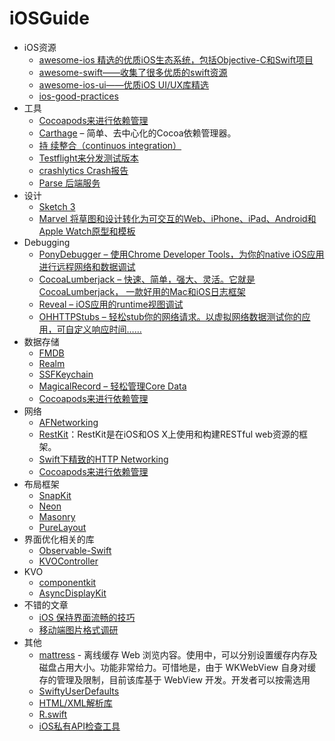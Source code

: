 # iOSGuide
<ul>
<li>iOS资源
<ul>
  <li><a href="https://github.com/vsouza/awesome-ios">awesome-ios 精选的优质iOS生态系统，包括Objective-C和Swift项目</a></li>
  <li><a href="https://github.com/matteocrippa/awesome-swift">awesome-swift——收集了很多优质的swift资源</a></li>
  <li><a href="https://github.com/cjwirth/awesome-ios-ui">awesome-ios-ui——优质iOS UI/UX库精选</a></li>
  <li><a href="https://github.com/futurice/ios-good-practices">ios-good-practices</a></li>
</ul>
</li>
<li>工具
  <ul>
    <li><a href="https://cocoapods.org/">Cocoapods来进行依赖管理</a></li>
    <li><a href="https://github.com/Carthage/Carthage">Carthage</a> – 简单、去中心化的Cocoa依赖管理器。</li>
    <li><a href="https://developer.apple.com/library/ios/documentation/IDEs/Conceptual/xcode_guide-continuous_integration/">持     续整合（continuos integration）</a></li>
    <li><a href="https://developer.apple.com/testflight/">Testflight来分发测试版本</a></li>
    <li><a href="https://try.crashlytics.com/"> crashlytics Crash报告</a></li>
    <li><a href="https://parse.com/"> Parse 后端服务</a></li>
  </ul>
</li>
<li>设计
<ul>
  <li><a href="http://www.sketchapp.com/">Sketch 3</a></li>
  <li><a href="https://marvelapp.com/">Marvel 将草图和设计转化为可交互的Web、iPhone、iPad、Android和Apple           Watch原型和模板</a></li>
</ul>
</li>
<li>Debugging
<ul>
  <li><a href="https://github.com/square/PonyDebugger">PonyDebugger – 使用Chrome Developer Tools，为你的native iOS应用进行远程网络和数据调试</a></li>
  <li><a href="https://github.com/CocoaLumberjack/CocoaLumberjack">CocoaLumberjack – 快速、简单，强大、灵活。它就是CocoaLumberjack， 一款好用的Mac和iOS日志框架</a></li>
<li><a href="http://revealapp.com/">Reveal – iOS应用的runtime视图调试</a></li>  
<li><a href="https://github.com/AliSoftware/OHHTTPStubs">OHHTTPStubs – 轻松stub你的网络请求。以虚拟网络数据测试你的应用，可自定义响应时间……</a></li>
</ul>
</li>
<li>数据存储
  <ul>
    <li><a href="https://github.com/ccgus/fmdb">FMDB</a></li>
    <li><a href="https://github.com/realm/realm-cocoa">Realm</a></li>
    <li><a href="https://github.com/soffes/sskeychain">SSFKeychain</a></li>
    <li><a href="https://github.com/magicalpanda/MagicalRecord">MagicalRecord – 轻松管理Core Data</a></li>
    <li><a href="https://cocoapods.org/">Cocoapods来进行依赖管理</a></li>
  </ul>
</li>
<li>网络
  <ul>
    <li><a href="https://github.com/AFNetworking/AFNetworking">AFNetworking</a></li>
    <li><a href="https://github.com/RestKit/RestKit">RestKit</a>：RestKit是在iOS和OS X上使用和构建RESTful web资源的框架。</li>
    <li><a href="https://github.com/Alamofire/Alamofire"> Swift下精致的HTTP Networking</a></li>
    <li><a href="https://cocoapods.org/">Cocoapods来进行依赖管理</a></li>
  </ul>
</li>
<li>布局框架
  <ul>
    <li><a href="https://github.com/SnapKit/SnapKit">SnapKit</a></li>
    <li><a href="https://github.com/mamaral/Neon">Neon</a></li>
    <li><a href="https://github.com/SnapKit/Masonry">Masonry</a></li>
    <li><a href="https://github.com/PureLayout/PureLayout">PureLayout</a></li>
  </ul>
</li>

<li>界面优化相关的库
  <ul>
    <li><a href="https://github.com/slazyk/Observable-Swift">Observable-Swift</a></li>
    <li><a href="https://github.com/facebook/KVOController">KVOController</a></li>
  </ul>
</li>
<li>KVO
  <ul>
    <li><a href="https://github.com/facebook/componentkit">componentkit</a></li>
    <li><a href="https://github.com/facebook/AsyncDisplayKit">AsyncDisplayKit</a></li>
  </ul>
</li>
<li>不错的文章
  <ul>
    <li><a href="http://blog.ibireme.com/2015/11/12/smooth_user_interfaces_for_ios/">iOS 保持界面流畅的技巧</a></li>
    <li><a href="http://blog.ibireme.com/2015/11/02/mobile_image_benchmark/">移动端图片格式调研</a></li>
  </ul>
</li>
<li>其他
  <ul>
    <li><a href="https://github.com/buzzfeed/mattress">mattress</a> - 离线缓存 Web 浏览内容。使用中，可以分别设置缓存内存及磁盘占用大小。功能非常给力。可惜地是，由于 WKWebView 自身对缓存的管理及限制，目前该库基于 WebView 开发。开发者可以按需选用</li>
      <li><a href="https://github.com/radex/SwiftyUserDefaults">SwiftyUserDefaults</a></li>
      <li><a href="https://github.com/honghaoz/Ji"> HTML/XML解析库</a></li>
      <li><a href="https://github.com/mac-cain13/R.swift">R.swift</a></li>
      <li><a href="https://github.com/hustcc/iOS-private-api-checker">iOS私有API检查工具</a></li>
      
  </ul>
  </li>
</ul>





